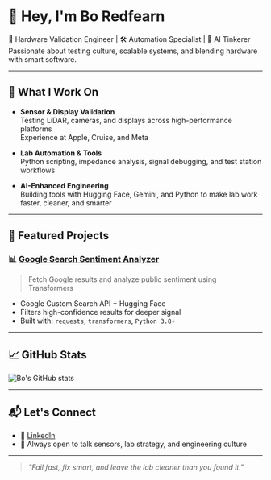 # 👋 Hey, I'm Bo Redfearn

🧪 Hardware Validation Engineer | 🛠️ Automation Specialist | 🧠 AI Tinkerer  
Passionate about testing culture, scalable systems, and blending hardware with smart software.

---

## 🔧 What I Work On

- **Sensor & Display Validation**  
  Testing LiDAR, cameras, and displays across high-performance platforms  
  Experience at Apple, Cruise, and Meta

- **Lab Automation & Tools**  
  Python scripting, impedance analysis, signal debugging, and test station workflows

- **AI-Enhanced Engineering**  
  Building tools with Hugging Face, Gemini, and Python to make lab work faster, cleaner, and smarter

---

## 🧪 Featured Projects

### 📊 [Google Search Sentiment Analyzer](https://github.com/yourusername/google-search-sentiment-analyzer)
> Fetch Google results and analyze public sentiment using Transformers

- Google Custom Search API + Hugging Face
- Filters high-confidence results for deeper signal
- Built with: `requests`, `transformers`, `Python 3.8+`

---

## 📈 GitHub Stats

![Bo's GitHub stats](https://github-readme-stats.vercel.app/api?username=yourusername&show_icons=true&theme=tokyonight&hide=issues&count_private=true)

---

## 📬 Let's Connect

- 💼 [LinkedIn](https://www.linkedin.com/in/yourlinkedin)  
- 🧪 Always open to talk sensors, lab strategy, and engineering culture

---

> _"Fail fast, fix smart, and leave the lab cleaner than you found it."_
